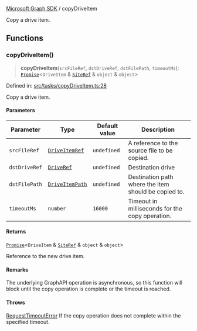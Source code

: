 [Microsoft Graph SDK](README.md) / copyDriveItem

Copy a drive item.

## Functions

### copyDriveItem()

> **copyDriveItem**(`srcFileRef`, `dstDriveRef`, `dstFilePath`, `timeoutMs`): [`Promise`](https://developer.mozilla.org/docs/Web/JavaScript/Reference/Global_Objects/Promise)\<`DriveItem` & [`SiteRef`](SiteRef.md#siteref) & `object` & `object`\>

Defined in: [src/tasks/copyDriveItem.ts:28](https://github.com/Future-Secure-AI/microsoft-graph/blob/main/src/tasks/copyDriveItem.ts#L28)

Copy a drive item.

#### Parameters

| Parameter | Type | Default value | Description |
| ------ | ------ | ------ | ------ |
| `srcFileRef` | [`DriveItemRef`](DriveItemRef.md#driveitemref) | `undefined` | A reference to the source file to be copied. |
| `dstDriveRef` | [`DriveRef`](DriveRef.md#driveref) | `undefined` | Destination drive |
| `dstFilePath` | [`DriveItemPath`](DriveItemPath.md#driveitempath) | `undefined` | Destination path where the item should be copied to. |
| `timeoutMs` | `number` | `16000` | Timeout in milliseconds for the copy operation. |

#### Returns

[`Promise`](https://developer.mozilla.org/docs/Web/JavaScript/Reference/Global_Objects/Promise)\<`DriveItem` & [`SiteRef`](SiteRef.md#siteref) & `object` & `object`\>

Reference to the new drive item.

#### Remarks

The underlying GraphAPI operation is asynchronous, so this function will block until the copy operation is complete or the timeout is reached.

#### Throws

[RequestTimeoutError](RequestTimeoutError.md) If the copy operation does not complete within the specified timeout.
